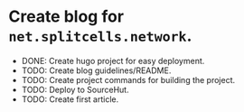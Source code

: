 # Create blog for `net.splitcells.network`.
* DONE: Create hugo project for easy deployment.
* TODO: Create blog guidelines/README.
* TODO: Create project commands for building the project.
* TODO: Deploy to SourceHut.
* TODO: Create first article.
